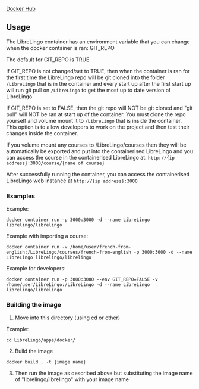 [Docker Hub](https://hub.docker.com/r/librelingo/librelingo)
## Usage
The LibreLingo container has an environment variable that you can change when the docker container is ran: GIT_REPO

The default for GIT_REPO is TRUE

If GIT_REPO is not changed/set to TRUE, then when the container is ran for the first time the LibreLingo repo will be git cloned into the folder ```/LibreLingo``` that is in the container and every start up after the first start up will run git pull on ```/LibreLingo``` to get the most up to date version of LibreLingo

If GIT_REPO is set to FALSE, then the git repo will NOT be git cloned and "git pull" will NOT be ran at start up of the container. You must clone the repo yourself and volume mount it to ```/LibreLingo``` that is inside the container. This option is to allow developers to work on the project and then test their changes inside the container.

If you volume mount any courses to /LibreLingo/courses then they will be automatically be exported and put into the containerised LibreLingo and you can access the course in the containerised LibreLingo at: ```http://{ip address}:3000/course/{name of course}```

After successfully running the container, you can access the containerised LibreLingo web instance at ```http://{ip address}:3000```
### Examples
Example:
```
docker container run -p 3000:3000 -d --name LibreLingo librelingo/librelingo
```
Example with importing a course:
```
docker container run -v /home/user/french-from-english:/LibreLingo/courses/french-from-english -p 3000:3000 -d --name LibreLingo librelingo/librelingo
```
Example for developers:
```
docker container run -p 3000:3000 --env GIT_REPO=FALSE -v /home/user/LibreLingo:/LibreLingo -d --name LibreLingo librelingo/librelingo
```
### Building the image
1. Move into this directory (using cd or other)

Example:
```
cd LibreLingo/apps/docker/
```
2. Build the image
```
docker build . -t {image name}
```
3. Then run the image as described above but substituting the image name of "librelingo/librelingo" with your image name
